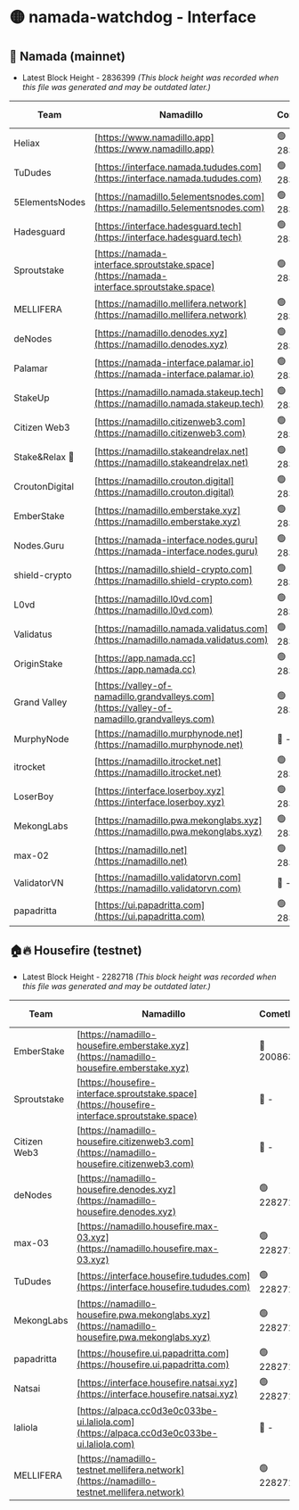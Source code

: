 # 🟡 namada-watchdog - Interface

## 🚀 Namada (mainnet)
- Latest Block Height - 2836399 *(This block height was recorded when this file was generated and may be outdated later.)*

| Team | Namadillo | CometBFT | Indexer | MASP Indexer |
|-|-|-|-|-|
| Heliax | [https://www.namadillo.app](https://www.namadillo.app) | 🟢 2836382 | 🟢 2836382 | 🟢 2836382 |
| TuDudes | [https://interface.namada.tududes.com](https://interface.namada.tududes.com) | 🟢 2836382 | 🟢 2836382 | 🟢 2836382 |
| 5ElementsNodes | [https://namadillo.5elementsnodes.com](https://namadillo.5elementsnodes.com) | 🟢 2836382 | 🟢 2836382 | 🟢 2836382 |
| Hadesguard | [https://interface.hadesguard.tech](https://interface.hadesguard.tech) | 🟢 2836383 | 🟢 2836383 | 🟢 2836383 |
| Sproutstake | [https://namada-interface.sproutstake.space](https://namada-interface.sproutstake.space) | 🟢 2836383 | 🔴 2797937 | 🟢 2836383 |
| MELLIFERA | [https://namadillo.mellifera.network](https://namadillo.mellifera.network) | 🟢 2836385 | 🟢 2836385 | 🟢 2836385 |
| deNodes | [https://namadillo.denodes.xyz](https://namadillo.denodes.xyz) | 🟢 2836386 | 🟢 2836386 | 🟢 2836385 |
| Palamar | [https://namada-interface.palamar.io](https://namada-interface.palamar.io) | 🟢 2836386 | 🔴 2780590 | 🟢 2836386 |
| StakeUp | [https://namadillo.namada.stakeup.tech](https://namadillo.namada.stakeup.tech) | 🟢 2836387 | 🟢 2836387 | 🟢 2836387 |
| Citizen Web3 | [https://namadillo.citizenweb3.com](https://namadillo.citizenweb3.com) | 🟢 2836387 | 🟢 2836387 | 🟢 2836388 |
| Stake&Relax 🦥 | [https://namadillo.stakeandrelax.net](https://namadillo.stakeandrelax.net) | 🟢 2836388 | 🟢 2836388 | 🟢 2836388 |
| CroutonDigital | [https://namadillo.crouton.digital](https://namadillo.crouton.digital) | 🟢 2836389 | 🟢 2836388 | 🟢 2836388 |
| EmberStake | [https://namadillo.emberstake.xyz](https://namadillo.emberstake.xyz) | 🟢 2836389 | 🟢 2836389 | 🟢 2836389 |
| Nodes.Guru | [https://namada-interface.nodes.guru](https://namada-interface.nodes.guru) | 🟢 2836389 | 🔴 2780590 | 🟢 2836390 |
| shield-crypto | [https://namadillo.shield-crypto.com](https://namadillo.shield-crypto.com) | 🟢 2836390 | 🟢 2836390 | 🟢 2836390 |
| L0vd | [https://namadillo.l0vd.com](https://namadillo.l0vd.com) | 🟢 2836391 | 🟢 2836391 | 🟢 2836391 |
| Validatus | [https://namadillo.namada.validatus.com](https://namadillo.namada.validatus.com) | 🟢 2836392 | 🟢 2836392 | 🟢 2836392 |
| OriginStake | [https://app.namada.cc](https://app.namada.cc) | 🟢 2836392 | 🟢 2836392 | 🟢 2836392 |
| Grand Valley | [https://valley-of-namadillo.grandvalleys.com](https://valley-of-namadillo.grandvalleys.com) | 🟢 2836393 | 🟢 2836392 | 🟢 2836393 |
| MurphyNode | [https://namadillo.murphynode.net](https://namadillo.murphynode.net) | 🔴 - | 🔴 - | 🔴 - |
| itrocket | [https://namadillo.itrocket.net](https://namadillo.itrocket.net) | 🟢 2836395 | 🟢 2836395 | 🟢 2836395 |
| LoserBoy | [https://interface.loserboy.xyz](https://interface.loserboy.xyz) | 🟢 2836395 | 🟢 2836395 | 🟢 2836395 |
| MekongLabs | [https://namadillo.pwa.mekonglabs.xyz](https://namadillo.pwa.mekonglabs.xyz) | 🟢 2836396 | 🟢 2836396 | 🟢 2836396 |
| max-02 | [https://namadillo.net](https://namadillo.net) | 🟢 2836397 | 🟢 2836397 | 🟢 2836397 |
| ValidatorVN | [https://namadillo.validatorvn.com](https://namadillo.validatorvn.com) | 🔴 - | 🔴 - | 🔴 - |
| papadritta | [https://ui.papadritta.com](https://ui.papadritta.com) | 🟢 2836399 | 🟢 2836399 | 🔴 2806794 |

## 🏠🔥 Housefire (testnet)
- Latest Block Height - 2282718 *(This block height was recorded when this file was generated and may be outdated later.)*

| Team | Namadillo | CometBFT | Indexer | MASP Indexer |
|-|-|-|-|-|
| EmberStake | [https://namadillo-housefire.emberstake.xyz](https://namadillo-housefire.emberstake.xyz) | 🔴 2008636 | 🔴 - | 🔴 - |
| Sproutstake | [https://housefire-interface.sproutstake.space](https://housefire-interface.sproutstake.space) | 🔴 - | 🔴 - | 🔴 - |
| Citizen Web3 | [https://namadillo-housefire.citizenweb3.com](https://namadillo-housefire.citizenweb3.com) | 🔴 - | 🟢 2282712 | 🟢 2282712 |
| deNodes | [https://namadillo-housefire.denodes.xyz](https://namadillo-housefire.denodes.xyz) | 🟢 2282713 | 🟢 2282713 | 🟢 2282713 |
| max-03 | [https://namadillo.housefire.max-03.xyz](https://namadillo.housefire.max-03.xyz) | 🟢 2282713 | 🔴 2167206 | 🟢 2282713 |
| TuDudes | [https://interface.housefire.tududes.com](https://interface.housefire.tududes.com) | 🟢 2282714 | 🟢 2282714 | 🟢 2282713 |
| MekongLabs | [https://namadillo-housefire.pwa.mekonglabs.xyz](https://namadillo-housefire.pwa.mekonglabs.xyz) | 🟢 2282714 | 🟢 2282714 | 🟢 2282714 |
| papadritta | [https://housefire.ui.papadritta.com](https://housefire.ui.papadritta.com) | 🟢 2282714 | 🟢 2282714 | 🔴 - |
| Natsai | [https://interface.housefire.natsai.xyz](https://interface.housefire.natsai.xyz) | 🟢 2282716 | 🟢 2282716 | 🟢 2282716 |
| laliola | [https://alpaca.cc0d3e0c033be-ui.laliola.com](https://alpaca.cc0d3e0c033be-ui.laliola.com) | 🔴 - | 🔴 - | 🔴 - |
| MELLIFERA | [https://namadillo-testnet.mellifera.network](https://namadillo-testnet.mellifera.network) | 🟢 2282718 | 🟢 2282718 | 🟢 2282718 |

